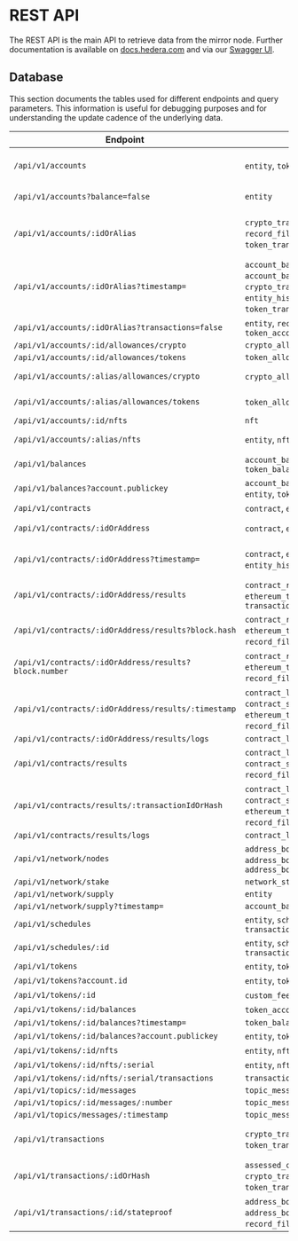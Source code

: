 # REST API

The REST API is the main API to retrieve data from the mirror node. Further documentation is available
on [docs.hedera.com](https://docs.hedera.com/guides/docs/mirror-node-api/cryptocurrency-api) and via
our [Swagger UI](https://mainnet-public.mirrornode.hedera.com/api/v1/docs/#/).

## Database

This section documents the tables used for different endpoints and query parameters. This information is useful for
debugging purposes and for understanding the update cadence of the underlying data.

| Endpoint                                              | Tables                                                                                                                                     | Notes                                                         |
|-------------------------------------------------------|--------------------------------------------------------------------------------------------------------------------------------------------|---------------------------------------------------------------|
| `/api/v1/accounts`                                    | `entity`, `token_balance`                                                                                                                  | Entity tables first used to filter, then joined w/ balances   |
| `/api/v1/accounts?balance=false`                      | `entity`                                                                                                                                   | Balance tables skipped                                        |
| `/api/v1/accounts/:idOrAlias`                         | `crypto_transfer`, `entity`, `record_file`, `token_account`, `token_transfer`, `transaction`                                               | Transfers & transactions are present only for legacy reasons. |
| `/api/v1/accounts/:idOrAlias?timestamp=`              | `account_balance`, `account_balance_file`, `crypto_transfer`, `entity`, `entity_history`, `token_balance`, `token_transfer`, `transaction` | Transfers & transactions are present only for legacy reasons. |
| `/api/v1/accounts/:idOrAlias?transactions=false`      | `entity`, `record_file`, `token_account`                                                                                                   |                                                               |
| `/api/v1/accounts/:id/allowances/crypto`              | `crypto_allowance`                                                                                                                         |                                                               |
| `/api/v1/accounts/:id/allowances/tokens`              | `token_allowance`                                                                                                                          |                                                               |
| `/api/v1/accounts/:alias/allowances/crypto`           | `crypto_allowance`, `entity`                                                                                                               | Separate alias lookup first                                   |
| `/api/v1/accounts/:alias/allowances/tokens`           | `token_allowance`, `entity`                                                                                                                | Separate alias lookup first                                   |
| `/api/v1/accounts/:id/nfts`                           | `nft`                                                                                                                                      |                                                               |
| `/api/v1/accounts/:alias/nfts`                        | `entity`, `nft`                                                                                                                            | Separate alias lookup first                                   |
| `/api/v1/balances`                                    | `account_balance`, `token_balance`                                                                                                         |                                                               |
| `/api/v1/balances?account.publickey`                  | `account_balance`, `contract`, `entity`, `token_balance`                                                                                   | Entity tables used to find by public key                      |
| `/api/v1/contracts`                                   | `contract`, `entity`                                                                                                                       |                                                               |
| `/api/v1/contracts/:idOrAddress`                      | `contract`, `entity`, `file_data`                                                                                                          | `file_data` used to get init bytecode                         |
| `/api/v1/contracts/:idOrAddress?timestamp=`           | `contract`, `entity`, `entity_history`, `file_data`                                                                                        | Union both contract tables to find latest timestamp in range  |
| `/api/v1/contracts/:idOrAddress/results`              | `contract_result`, `ethereum_transaction`, `transaction`                                                                                   | `ethereum_transaction` for hash and `transaction` for index   |
| `/api/v1/contracts/:idOrAddress/results?block.hash`   | `contract_result`, `ethereum_transaction`, `record_file`, `transaction`                                                                    | Separate block lookup by hash first                           |
| `/api/v1/contracts/:idOrAddress/results?block.number` | `contract_result`, `ethereum_transaction`, `record_file`, `transaction`                                                                    | Separate block lookup by number first                         |
| `/api/v1/contracts/:idOrAddress/results/:timestamp`   | `contract_log`, `contract_result`, `contract_state_change`, `ethereum_transaction`, `record_file`, `transaction`                           |                                                               |
| `/api/v1/contracts/:idOrAddress/results/logs`         | `contract_log`                                                                                                                             |                                                               |
| `/api/v1/contracts/results`                           | `contract_log`, `contract_result`, `contract_state_change`, `record_file`, `transaction`                                                   |                                                               |
| `/api/v1/contracts/results/:transactionIdOrHash`      | `contract_log`, `contract_result`, `contract_state_change`, `ethereum_transaction`, `record_file`, `transaction`                           |                                                               |
| `/api/v1/contracts/results/logs`                      | `contract_log`                                                                                                                             |                                                               |
| `/api/v1/network/nodes`                               | `address_book`, `address_book_entry`, `address_book_service_endpoint`                                                                      |                                                               |
| `/api/v1/network/stake`                               | `network_stake`                                                                                                                            |                                                               |
| `/api/v1/network/supply`                              | `entity`                                                                                                                                   |                                                               |
| `/api/v1/network/supply?timestamp=`                   | `account_balance`                                                                                                                          |                                                               |
| `/api/v1/schedules`                                   | `entity`, `schedule`, `transaction_signature`                                                                                              |                                                               |
| `/api/v1/schedules/:id`                               | `entity`, `schedule`, `transaction_signature`                                                                                              |                                                               |
| `/api/v1/tokens`                                      | `entity`, `token`                                                                                                                          |                                                               |
| `/api/v1/tokens?account.id`                           | `entity`, `token`, `token_account`                                                                                                         |                                                               |
| `/api/v1/tokens/:id`                                  | `custom_fee`, `entity`, `token`                                                                                                            |                                                               |
| `/api/v1/tokens/:id/balances`                         | `token_account`, `record_file`                                                                                                             |                                                               |
| `/api/v1/tokens/:id/balances?timestamp=`              | `token_balance`                                                                                                                            |                                                               |
| `/api/v1/tokens/:id/balances?account.publickey`       | `entity`, `token_balance`                                                                                                                  |                                                               |
| `/api/v1/tokens/:id/nfts`                             | `entity`, `nft`                                                                                                                            |                                                               |
| `/api/v1/tokens/:id/nfts/:serial`                     | `entity`, `nft`                                                                                                                            |                                                               |
| `/api/v1/tokens/:id/nfts/:serial/transactions`        | `transaction`                                                                                                                              |                                                               |
| `/api/v1/topics/:id/messages`                         | `topic_message`                                                                                                                            |                                                               |
| `/api/v1/topics/:id/messages/:number`                 | `topic_message`                                                                                                                            |                                                               |
| `/api/v1/topics/messages/:timestamp`                  | `topic_message`                                                                                                                            |                                                               |
| `/api/v1/transactions`                                | `crypto_transfer`, `token_transfer`, `transaction`                                                                                         | Transfers are present only for legacy reasons                 |
| `/api/v1/transactions/:idOrHash`                      | `assessed_custom_fee`, `crypto_transfer`, `nft_transfer`, `token_transfer`, `transaction`                                                  |                                                               |
| `/api/v1/transactions/:id/stateproof`                 | `address_book`, `address_book_entry`, `record_file`, `transaction`                                                                         | Also downloads RCD files from S3                              |
